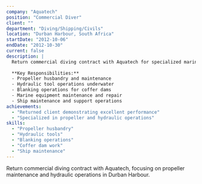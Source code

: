 ```yaml
---
company: "Aquatech"
position: "Commercial Diver"
client: ""
department: "Diving/Shipping/Civils"
location: "Durban Harbour, South Africa"
startDate: "2012-10-06"
endDate: "2012-10-30"
current: false
description: |
  Return commercial diving contract with Aquatech for specialized marine operations in Durban Harbour.
  
  **Key Responsibilities:**
  - Propeller husbandry and maintenance
  - Hydraulic tool operations underwater
  - Blanking operations for coffer dams
  - Marine equipment maintenance and repair
  - Ship maintenance and support operations
achievements:
  - "Returned client demonstrating excellent performance"
  - "Specialized in propeller and hydraulic operations"
skills:
  - "Propeller husbandry"
  - "Hydraulic tools"
  - "Blanking operations"
  - "Coffer dam work"
  - "Ship maintenance"
---
```


Return commercial diving contract with Aquatech, focusing on propeller maintenance and hydraulic operations in Durban Harbour. 